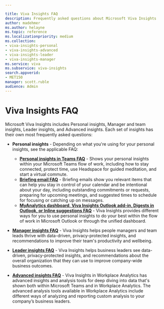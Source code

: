 ```yaml
---

title: Viva Insights FAQ
description: Frequently asked questions about Microsoft Viva Insights
author: madehmer
ms.author: helayne
ms.topic: reference
ms.localizationpriority: medium
ms.collection:
- viva-insights-personal
- viva-insights-advanced
- viva-insights-leader
- viva-insights-manager 
ms.service: viva 
ms.subservice: viva-insights 
search.appverid: 
- MET150 
manager: scott.ruble
audience: Admin
---
```


# Viva Insights FAQ

Microsoft Viva Insights includes Personal insights, Manager and team insights, Leader insights, and Advanced insights. Each set of insights has their own most frequently asked questions:

* **Personal insights** - Depending on what you're using for your personal insights, see the applicable FAQ:

  * [**Personal insights in Teams FAQ**](../personal/teams/viva-teams-app-faq.md) - Shows your personal insights within your Microsoft Teams flow of work, including how to stay connected, protect time, use Headspace for guided meditation, and start a virtual commute.
  * [**Briefing email FAQ**](../personal/briefing/be-faqs.yml) - Briefing emails show you relevant items that can help you stay in control of your calendar and be intentional about your day, including outstanding commitments or requests, preparing for upcoming meetings, and suggested times to schedule for focusing or catching up on messages.
  * [**MyAnalytics dashboard, Viva Insights Outlook add-in, Digests in Outlook, or Inline suggestions FAQ**](../personal/overview/mya-faq.md) - Viva Insights provides different ways for you to use personal insights to do your best within the flow of work in Microsoft Outlook or through the unified dashboard.

* [**Manager insights FAQ**](my-team-faq.md) - Viva Insights helps people managers and team leads thrive with data-driven, privacy-protected insights, and recommendations to improve their team's productivity and wellbeing.
* [**Leader insights FAQ**](myorg-faq.md) - Viva Insights helps business leaders see data-driven, privacy-protected insights, and recommendations about the overall organization that they can use to improve company-wide business outcomes.
* [**Advanced insights FAQ**](faq.md) - Viva Insights in Workplace Analytics has advanced insights and analysis tools for deep diving into data that's shown both within Microsoft Teams and in Workplace Analytics. The advanced analysis tools available in Workplace Analytics include different ways of analyzing and reporting custom analysis to your company’s business leaders.
